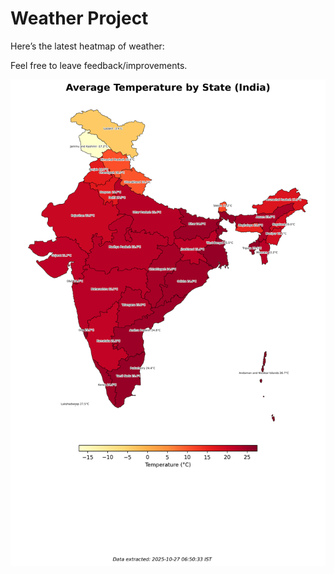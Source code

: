 # Weather Project

Here’s the latest heatmap of weather:

Feel free to leave feedback/improvements.

![India Heatmap](docs/assets/india_heatmap.png?v=FEC8E3)
